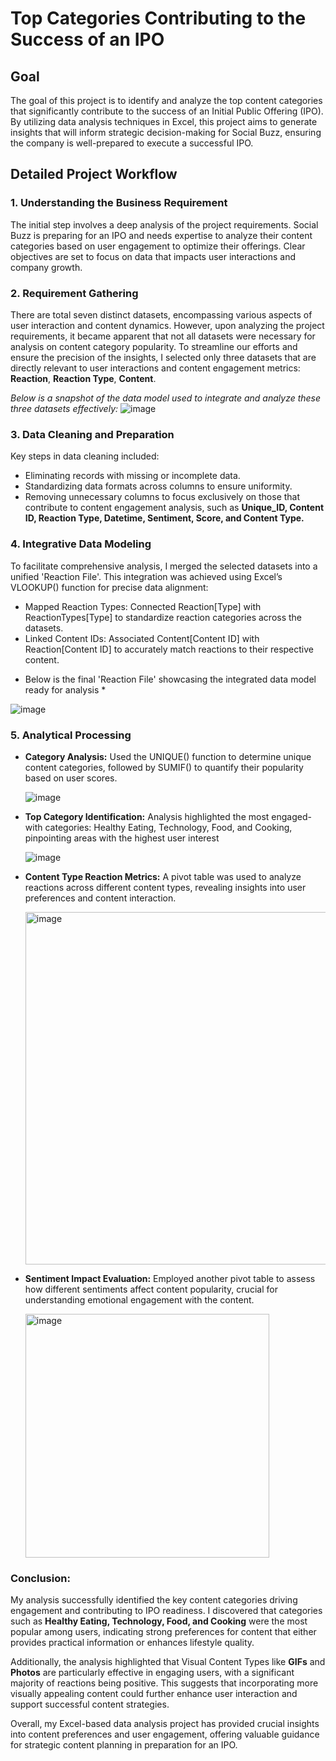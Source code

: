 # Top Categories Contributing to the Success of an IPO
## Goal
The goal of this project is to identify and analyze the top content categories that significantly contribute to the success of an Initial Public Offering (IPO). By utilizing data analysis techniques in Excel, this project aims to generate insights that will inform strategic decision-making for Social Buzz, ensuring the company is well-prepared to execute a successful IPO.
## Detailed Project Workflow
### 1. Understanding the Business Requirement
The initial step involves a deep analysis of the project requirements. Social Buzz is preparing for an IPO and needs expertise to analyze their content categories based on user engagement to optimize their offerings. Clear objectives are set to focus on data that impacts user interactions and company growth.
### 2. Requirement Gathering
There are total seven distinct datasets, encompassing various aspects of user interaction and content dynamics. However, upon analyzing the project requirements, it became apparent that not all datasets were necessary for analysis on content category popularity. To streamline our efforts and ensure the precision of the insights, I selected only three datasets that are directly relevant to user interactions and content engagement metrics: **Reaction**, **Reaction Type**, **Content**.
  
  *Below is a snapshot of the data model used to integrate and analyze these three datasets effectively:*
![image](https://github.com/user-attachments/assets/8f6fc40f-7c00-40a7-8fe6-da2bb5c49b81)

### 3. Data Cleaning and Preparation
Key steps in data cleaning included:

- Eliminating records with missing or incomplete data.
- Standardizing data formats across columns to ensure uniformity.
- Removing unnecessary columns to focus exclusively on those that contribute to content engagement analysis, such as **Unique_ID, Content ID, Reaction Type, Datetime, Sentiment, Score, and Content Type.**

### 4. Integrative Data Modeling
To facilitate comprehensive analysis, I merged the selected datasets into a unified 'Reaction File'. This integration was achieved using Excel’s VLOOKUP() function for precise data alignment:

- Mapped Reaction Types: Connected Reaction[Type] with ReactionTypes[Type] to standardize reaction categories across the datasets.
- Linked Content IDs: Associated Content[Content ID] with Reaction[Content ID] to accurately match reactions to their respective content.
* Below is the final 'Reaction File' showcasing the integrated data model ready for analysis *

![image](https://github.com/user-attachments/assets/ccc01f37-2033-4372-8404-6df7674bd6e9)


### 5. Analytical Processing
- **Category Analysis:** Used the UNIQUE() function to determine unique content categories, followed by SUMIF() to quantify their popularity based on user scores.

  ![image](https://github.com/user-attachments/assets/1fdab5ad-5180-484d-bd66-b572d1cfa6b4)

- **Top Category Identification:** Analysis highlighted the most engaged-with categories: Healthy Eating, Technology, Food, and Cooking, pinpointing areas with the highest user interest

  ![image](https://github.com/user-attachments/assets/81964cbf-c96e-4155-88ac-2821177c002c)

- **Content Type Reaction Metrics:** A pivot table was used to analyze reactions across different content types, revealing insights into user preferences and content interaction.

  <img width="564" alt="image" src="https://github.com/user-attachments/assets/7cc370b9-c6b7-4941-8f83-398e220d751c" />

- **Sentiment Impact Evaluation:** Employed another pivot table to assess how different sentiments affect content popularity, crucial for understanding emotional engagement with the content.

  <img width="390" alt="image" src="https://github.com/user-attachments/assets/8a05599e-1665-4b06-b804-524f3fbe02b5" />

### Conclusion:

My analysis successfully identified the key content categories driving engagement and contributing to IPO readiness. I discovered that categories such as **Healthy Eating, Technology, Food, and Cooking** were the most popular among users, indicating strong preferences for content that either provides practical information or enhances lifestyle quality.

Additionally, the analysis highlighted that Visual Content Types like **GIFs** and **Photos** are particularly effective in engaging users, with a significant majority of reactions being positive. This suggests that incorporating more visually appealing content could further enhance user interaction and support successful content strategies.

Overall, my Excel-based data analysis project has provided crucial insights into content preferences and user engagement, offering valuable guidance for strategic content planning in preparation for an IPO.







